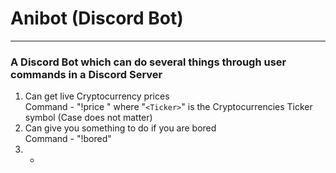 # Anibot (Discord Bot)
---
### A Discord Bot which can do several things through user commands in a Discord Server
1. Can get live Cryptocurrency prices<br/>
Command - "!price <Ticker>" where "`<Ticker>`" is the Cryptocurrencies Ticker symbol (Case does not matter)<br/>
2. Can give you something to do if you are bored<br/>
Command - "!bored"<br/>
3. - <br/>
